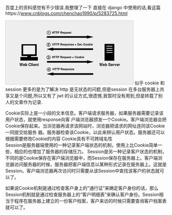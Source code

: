 百度上的资料感觉有不少错误.我整理了一下
直接在 django 中使用的话,看这篇https://www.cnblogs.com/chenchao1990/p/5283725.html

![](/assets/o_Cookie_Session001.png)
似乎 cookie 和 session 更多的是为了解决 http 是无状态的问题,但是session 在多台服务器上共享又是个问题,所以又有了 jwt 的认证方式,很遗憾,我暂时没有用到,但是转载了别人的文章作为记录.

Cookie实际上是一小段的文本信息。客户端请求服务器，如果服务器需要记录该用户状态，就使用response向客 户端浏览器颁发一个Cookie。客户端浏览器会把Cookie保存起来。当浏览器再请求该网站时，浏览器把请求的网址连同该Cookie一同提交给服务 器。服务器检查该Cookie，以此来辨认用户状态。服务器还可以根据需要修改Cookie的内容
Cookie具有不可跨域名性
<br>
Session是服务器端使用的一种记录客户端状态的机制，使用上比Cookie简单一些，相应的也增加了服务器的存储压力。
Session是另一种记录客户状态的机制，不同的是Cookie保存在客户端浏览器中，而Session保存在服务器上。客户端浏览器访问服务器的时候，服务器把客户端信息以某种形式记录在服务器上。这就是Session。客户端浏览器再次访问时只需要从该Session中查找该客户的状态就可以了。

如果说Cookie机制是通过检查客户身上的“通行证”来确定客户身份的话，那么Session机制就是通过检查服务器上的“客户明细表”来确认客户身份。Session相当于程序在服务器上建立的一份客户档案，客户来访的时候只需要查询客户档案表就可以了。